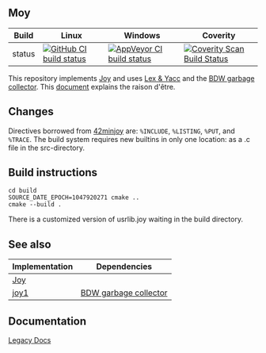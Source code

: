 Moy
---

Build|Linux|Windows|Coverity
---|---|---|---
status|[![GitHub CI build status](https://github.com/Wodan58/Moy/actions/workflows/cmake.yml/badge.svg)](https://github.com/Wodan58/Moy/actions/workflows/cmake.yml)|[![AppVeyor CI build status](https://ci.appveyor.com/api/projects/status/github/Wodan58/Moy?branch=master&svg=true)](https://ci.appveyor.com/project/Wodan58/Moy)|[![Coverity Scan Build Status](https://img.shields.io/coverity/scan/14635.svg)](https://scan.coverity.com/projects/wodan58-moy)

This repository implements [Joy](https://github.com/Wodan58/Joy) and uses
[Lex & Yacc](https://sourceforge.net/projects/winflexbison/files/win_flex_bison-latest.zip) and the
[BDW garbage collector](https://github.com/ivmai/bdwgc). This
[document](https://github.com/Wodan58/Moy/blob/master/doc/MOYimplJOY.md)
explains the raison d'être.

Changes
-------

Directives borrowed from [42minjoy](https://github.com/Wodan58/42minjoy) are:
`%INCLUDE`, `%LISTING`, `%PUT`, and `%TRACE`.
The build system requires new builtins in only one location: as a .c file in
the src-directory.

Build instructions
------------------

    cd build
    SOURCE_DATE_EPOCH=1047920271 cmake ..
    cmake --build .

There is a customized version of usrlib.joy waiting in the build directory.

See also
--------

Implementation|Dependencies
--------------|------------
[Joy](https://github.com/Wodan58/Joy)|
[joy1](https://github.com/Wodan58/joy1)|[BDW garbage collector](https://github.com/ivmai/bdwgc)

Documentation
-------------

[Legacy Docs](https://wodan58.github.io)
